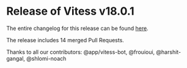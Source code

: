 # Release of Vitess v18.0.1
The entire changelog for this release can be found [here](https://github.com/vitessio/vitess/blob/main/changelog/18.0/18.0.1/changelog.md).

The release includes 14 merged Pull Requests.

Thanks to all our contributors: @app/vitess-bot, @frouioui, @harshit-gangal, @shlomi-noach


